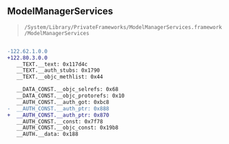 ## ModelManagerServices

> `/System/Library/PrivateFrameworks/ModelManagerServices.framework/ModelManagerServices`

```diff

-122.62.1.0.0
+122.80.3.0.0
   __TEXT.__text: 0x117d4c
   __TEXT.__auth_stubs: 0x1790
   __TEXT.__objc_methlist: 0x44

   __DATA_CONST.__objc_selrefs: 0x68
   __DATA_CONST.__objc_protorefs: 0x10
   __AUTH_CONST.__auth_got: 0xbc8
-  __AUTH_CONST.__auth_ptr: 0x888
+  __AUTH_CONST.__auth_ptr: 0x870
   __AUTH_CONST.__const: 0x7f78
   __AUTH_CONST.__objc_const: 0x19b8
   __AUTH.__data: 0x188

```
